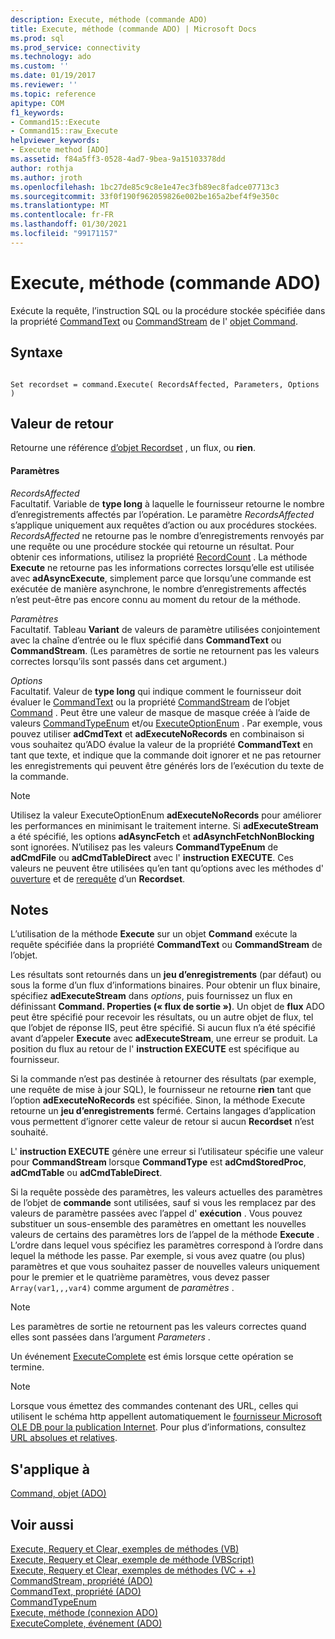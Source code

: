 ```yaml
---
description: Execute, méthode (commande ADO)
title: Execute, méthode (commande ADO) | Microsoft Docs
ms.prod: sql
ms.prod_service: connectivity
ms.technology: ado
ms.custom: ''
ms.date: 01/19/2017
ms.reviewer: ''
ms.topic: reference
apitype: COM
f1_keywords:
- Command15::Execute
- Command15::raw_Execute
helpviewer_keywords:
- Execute method [ADO]
ms.assetid: f84a5ff3-0528-4ad7-9bea-9a15103378dd
author: rothja
ms.author: jroth
ms.openlocfilehash: 1bc27de85c9c8e1e47ec3fb89ec8fadce07713c3
ms.sourcegitcommit: 33f0f190f962059826e002be165a2bef4f9e350c
ms.translationtype: MT
ms.contentlocale: fr-FR
ms.lasthandoff: 01/30/2021
ms.locfileid: "99171157"
---
```

# <a name="execute-method-ado-command"></a>Execute, méthode (commande ADO)
Exécute la requête, l’instruction SQL ou la procédure stockée spécifiée dans la propriété [CommandText](../../../ado/reference/ado-api/commandtext-property-ado.md) ou [CommandStream](../../../ado/reference/ado-api/commandstream-property-ado.md) de l' [objet Command](../../../ado/reference/ado-api/command-object-ado.md).  
  
## <a name="syntax"></a>Syntaxe  
  
```  
  
Set recordset = command.Execute( RecordsAffected, Parameters, Options )  
```  
  
## <a name="return-value"></a>Valeur de retour  
 Retourne une référence [d’objet Recordset](../../../ado/reference/ado-api/recordset-object-ado.md) , un flux, ou **rien**.  
  
#### <a name="parameters"></a>Paramètres  
 *RecordsAffected*  
 Facultatif. Variable de **type long** à laquelle le fournisseur retourne le nombre d’enregistrements affectés par l’opération. Le paramètre *RecordsAffected* s’applique uniquement aux requêtes d’action ou aux procédures stockées. *RecordsAffected* ne retourne pas le nombre d’enregistrements renvoyés par une requête ou une procédure stockée qui retourne un résultat. Pour obtenir ces informations, utilisez la propriété [RecordCount](../../../ado/reference/ado-api/recordcount-property-ado.md) . La méthode **Execute** ne retourne pas les informations correctes lorsqu’elle est utilisée avec **adAsyncExecute**, simplement parce que lorsqu’une commande est exécutée de manière asynchrone, le nombre d’enregistrements affectés n’est peut-être pas encore connu au moment du retour de la méthode.  
  
 *Paramètres*  
 Facultatif. Tableau **Variant** de valeurs de paramètre utilisées conjointement avec la chaîne d’entrée ou le flux spécifié dans **CommandText** ou **CommandStream**. (Les paramètres de sortie ne retournent pas les valeurs correctes lorsqu’ils sont passés dans cet argument.)  
  
 *Options*  
 Facultatif. Valeur de **type long** qui indique comment le fournisseur doit évaluer le [CommandText](../../../ado/reference/ado-api/commandtext-property-ado.md) ou la propriété [CommandStream](../../../ado/reference/ado-api/commandstream-property-ado.md) de l’objet [Command](../../../ado/reference/ado-api/command-object-ado.md) . Peut être une valeur de masque de masque créée à l’aide de valeurs [CommandTypeEnum](../../../ado/reference/ado-api/commandtypeenum.md) et/ou [ExecuteOptionEnum](../../../ado/reference/ado-api/executeoptionenum.md) . Par exemple, vous pouvez utiliser **adCmdText** et **adExecuteNoRecords** en combinaison si vous souhaitez qu’ADO évalue la valeur de la propriété **CommandText** en tant que texte, et indique que la commande doit ignorer et ne pas retourner les enregistrements qui peuvent être générés lors de l’exécution du texte de la commande.  
  
> [!NOTE]
>  Utilisez la  valeur ExecuteOptionEnum **adExecuteNoRecords** pour améliorer les performances en minimisant le traitement interne. Si **adExecuteStream** a été spécifié, les options **adAsyncFetch** et **adAsynchFetchNonBlocking** sont ignorées. N’utilisez pas les valeurs **CommandTypeEnum** de **adCmdFile** ou **adCmdTableDirect** avec l' **instruction EXECUTE**. Ces valeurs ne peuvent être utilisées qu’en tant qu’options avec les méthodes d' [ouverture](../../../ado/reference/ado-api/open-method-ado-recordset.md) et de [rerequête](../../../ado/reference/ado-api/requery-method.md) d’un **Recordset**.  
  
## <a name="remarks"></a>Notes  
 L’utilisation de la méthode **Execute** sur un objet **Command** exécute la requête spécifiée dans la propriété **CommandText** ou **CommandStream** de l’objet.  
  
 Les résultats sont retournés dans un **jeu d’enregistrements** (par défaut) ou sous la forme d’un flux d’informations binaires. Pour obtenir un flux binaire, spécifiez **adExecuteStream** dans *options*, puis fournissez un flux en définissant **Command. Properties (« flux de sortie »)**. Un objet de **flux** ADO peut être spécifié pour recevoir les résultats, ou un autre objet de flux, tel que l’objet de réponse IIS, peut être spécifié. Si aucun flux n’a été spécifié avant d’appeler **Execute** avec **adExecuteStream**, une erreur se produit. La position du flux au retour de l' **instruction EXECUTE** est spécifique au fournisseur.  
  
 Si la commande n’est pas destinée à retourner des résultats (par exemple, une requête de mise à jour SQL), le fournisseur ne retourne **rien** tant que l’option **adExecuteNoRecords** est spécifiée. Sinon, la méthode Execute retourne un **jeu d’enregistrements** fermé. Certains langages d’application vous permettent d’ignorer cette valeur de retour si aucun **Recordset** n’est souhaité.  
  
 L' **instruction EXECUTE** génère une erreur si l’utilisateur spécifie une valeur pour **CommandStream** lorsque **CommandType** est **adCmdStoredProc**, **adCmdTable** ou **adCmdTableDirect**.  
  
 Si la requête possède des paramètres, les valeurs actuelles des paramètres de l’objet de **commande** sont utilisées, sauf si vous les remplacez par des valeurs de paramètre passées avec l’appel d' **exécution** . Vous pouvez substituer un sous-ensemble des paramètres en omettant les nouvelles valeurs de certains des paramètres lors de l’appel de la méthode **Execute** . L’ordre dans lequel vous spécifiez les paramètres correspond à l’ordre dans lequel la méthode les passe. Par exemple, si vous avez quatre (ou plus) paramètres et que vous souhaitez passer de nouvelles valeurs uniquement pour le premier et le quatrième paramètres, vous devez passer `Array(var1,,,var4)` comme argument de *paramètres* .  
  
> [!NOTE]
>  Les paramètres de sortie ne retournent pas les valeurs correctes quand elles sont passées dans l’argument *Parameters* .  
  
 Un événement [ExecuteComplete](../../../ado/reference/ado-api/executecomplete-event-ado.md) est émis lorsque cette opération se termine.  
  
> [!NOTE]
>  Lorsque vous émettez des commandes contenant des URL, celles qui utilisent le schéma http appellent automatiquement le [fournisseur Microsoft OLE DB pour la publication Internet](../../../ado/guide/appendixes/microsoft-ole-db-provider-for-internet-publishing.md). Pour plus d’informations, consultez [URL absolues et relatives](../../../ado/guide/data/absolute-and-relative-urls.md).  
  
## <a name="applies-to"></a>S'applique à  
 [Command, objet (ADO)](../../../ado/reference/ado-api/command-object-ado.md)  
  
## <a name="see-also"></a>Voir aussi  
 [Execute, Requery et Clear, exemples de méthodes (VB)](../../../ado/reference/ado-api/execute-requery-and-clear-methods-example-vb.md)   
 [Execute, Requery et Clear, exemple de méthode (VBScript)](../../../ado/reference/ado-api/execute-requery-and-clear-methods-example-vbscript.md)   
 [Execute, Requery et Clear, exemples de méthodes (VC + +)](../../../ado/reference/ado-api/execute-requery-and-clear-methods-example-vc.md)   
 [CommandStream, propriété (ADO)](../../../ado/reference/ado-api/commandstream-property-ado.md)   
 [CommandText, propriété (ADO)](../../../ado/reference/ado-api/commandtext-property-ado.md)   
 [CommandTypeEnum](../../../ado/reference/ado-api/commandtypeenum.md)   
 [Execute, méthode (connexion ADO)](../../../ado/reference/ado-api/execute-method-ado-connection.md)   
 [ExecuteComplete, événement (ADO)](../../../ado/reference/ado-api/executecomplete-event-ado.md)
